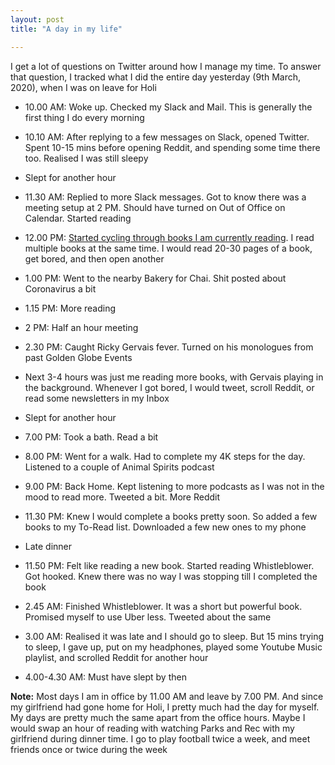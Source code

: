 ```yaml
---
layout: post
title: "A day in my life"

---
```


I get a lot of questions on Twitter around how I manage my time. To answer that question, I tracked what I did the entire day yesterday (9th March, 2020), when I was on leave for Holi

- 10.00 AM: Woke up. Checked my Slack and Mail. This is generally the first thing I do every morning

- 10.10 AM: After replying to a few messages on Slack, opened Twitter. Spent 10-15 mins before opening Reddit, and spending some time there too. Realised I was still sleepy

- Slept for another hour

- 11.30 AM: Replied to more Slack messages. Got to know there was a meeting setup at 2 PM. Should have turned on Out of Office on Calendar. Started reading

- 12.00 PM: [Started cycling through books I am currently reading](https://manassaloi.com/2020/02/08/books-list.html). I read multiple books at the same time. I would read 20-30 pages of a book, get bored, and then open another

- 1.00 PM: Went to the nearby Bakery for Chai. Shit posted about Coronavirus a bit

- 1.15 PM: More reading

- 2 PM: Half an hour meeting

- 2.30 PM: Caught Ricky Gervais fever. Turned on his monologues from past Golden Globe Events

- Next 3-4 hours was just me reading more books, with Gervais playing in the background. Whenever I got bored, I would tweet, scroll Reddit, or read some newsletters in my Inbox

- Slept for another hour

- 7.00 PM: Took a bath. Read a bit

- 8.00 PM: Went for a walk. Had to complete my 4K steps for the day. Listened to a couple of Animal Spirits podcast

- 9.00 PM: Back Home. Kept listening to more podcasts as I was not in the mood to read more. Tweeted a bit. More Reddit

- 11.30 PM: Knew I would complete a books pretty soon. So added a few books to my To-Read list. Downloaded a few new ones to my phone

- Late dinner

- 11.50 PM: Felt like reading a new book. Started reading Whistleblower. Got hooked. Knew there was no way I was stopping till I completed the book

- 2.45 AM: Finished Whistleblower. It was a short but powerful book. Promised myself to use Uber less. Tweeted about the same

- 3.00 AM: Realised it was late and I should go to sleep. But 15 mins trying to sleep, I gave up, put on my headphones, played some Youtube Music playlist, and scrolled Reddit for another hour

- 4.00-4.30 AM: Must have slept by then

**Note:** Most days I am in office by 11.00 AM and leave by 7.00 PM. And since my girlfriend had gone home for Holi, I pretty much had the day for myself. My days are pretty much the same apart from the office hours. Maybe I would swap an hour of reading with watching Parks and Rec with my girlfriend during dinner time. I go to play football twice a week, and meet friends once or twice during the week
